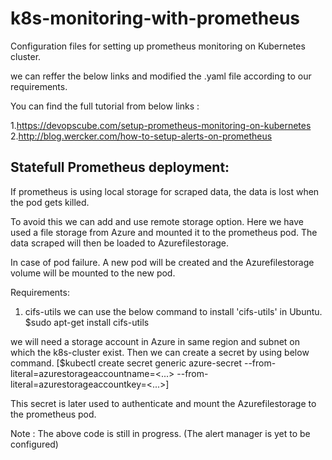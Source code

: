 # k8s-monitoring-with-prometheus

Configuration files for setting up prometheus monitoring on Kubernetes cluster.

we can reffer the below links and modified the .yaml file according to our requirements.

You can find the full tutorial from below links :

1.https://devopscube.com/setup-prometheus-monitoring-on-kubernetes
2.http://blog.wercker.com/how-to-setup-alerts-on-prometheus

Statefull Prometheus deployment:
--------------------------------
If prometheus is using local storage for scraped data, the data is lost when the pod gets killed.

To avoid this we can add and use remote storage option. Here we have used a file storage from Azure
and mounted it to the prometheus pod. The data scraped will then be loaded to Azurefilestorage.

In case of pod failure. A new pod will be created and the Azurefilestorage volume will be mounted to
the new pod.

Requirements:
1. cifs-utils
we can use the below command to install 'cifs-utils' in Ubuntu.
$sudo apt-get install cifs-utils

we will need a storage account in Azure in same region and subnet on which the k8s-cluster exist.
Then we can create a secret by using below command.
[$kubectl create secret generic azure-secret --from-literal=azurestorageaccountname=<...> --from-literal=azurestorageaccountkey=<...>]

This secret is later used to authenticate and mount the Azurefilestorage to the prometheus pod.


Note : The above code is still in progress. (The alert manager is yet to be configured)
